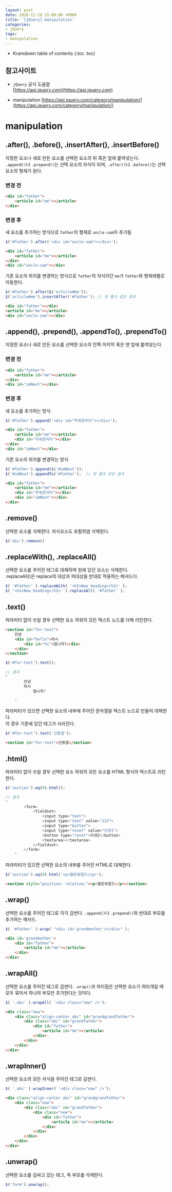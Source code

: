 ```yaml
---
layout: post
date: 2020-11-18 15:00:00 +0900
title: '[jQuery] manipulation'
categories:
- jQuery
tags:
- manipulation
---
```


* Kramdown table of contents
{:toc .toc}

## 참고사이트
- `jQuery` 공식 도움말  
[https://api.jquery.com](https://api.jquery.com)

- manipulation
[https://api.jquery.com/category/manipulation/](https://api.jquery.com/category/manipulation/)

# manipulation  

## .after(), .before(), .insertAfter(), .insertBefore()  

지정한 요소나 새로 만든 요소를 선택한 요소의 뒤 혹은 앞에 붙여넣는다.   
`.append()`나 `.prepend()`는 선택 요소의 자식이 되며, `.after()`나 `.before()`는 선택 요소의 형제가 된다.  

### 변경 전  

```html
<div id="father">
	<article id="me"></article>
</div>
```

### 변경 후

새 요소를 추가하는 방식으로 `father`의 형제로 `uncle-sam`이 추가됨

```javascript
$('#father').after('<div id="uncle-sam"></div>');
```
```html
<div id="father">
	<article id="me"></article>
</div>
<div id="uncle-sam"></div>
```

기존 요소의 위치를 변경하는 방식으로 `father`의 자식이던 `me`가 `father`와 형제레벨로 이동한다.

```javascript
$('#father').after($('article#me'));
$('article#me').insertAfter('#father'); // 윗 줄과 같은 결과
```
```html
<div id="father"></div>
<article id="me"></article>
<div id="uncle-sam"></div>
```

## .append(), .prepend(), .appendTo(), .prependTo()  

지정한 요소나 새로 만든 요소를 선택한 요소의 안쪽 마지막 혹은 맨 앞에 붙여넣는다.  

### 변경 전  

```html
<div id="father">
	<article id="me"></article>
</div>
<div id="imNext"></div>
```

### 변경 후

새 요소를 추가하는 방식  

```javascript
$('#father').append('<div id="주워온아이"></div>');
```
```html
<div id="father">
	<article id="me"></article>
	<div id="주워온아이"></div>
</div>
<div id="imNext"></div>
```

기존 요소의 위치를 변경하는 방식  

```javascript
$('#father').append($('#imNext'));
$('#imNext').appendTo('#father');  // 윗 줄과 같은 결과
```
```html
<div id="father">
	<article id="me"></article>
	<div id="주워온아이"></div>
	<div id="imNext"></div>
</div>
```

## .remove()  

선택한 요소를 삭제한다.  자식요소도 포함하염 삭제한다.  

```javascript
$('div').remove()  
```

## .replaceWith(), .replaceAll()

선택한 요소를 주어진 태그로 대체하며 원래 있던 요소는 삭제한다.  
.replaceAll()은 replace의 대상과 피대상을 반대로 적용하는 메서드다.

```javascript
$( '#father' ).replaceWith( '<h2>New heading</h2>' );
$( '<h2>New heading</h2>' ).replaceAll( '#father' );  
```

## .text()  

파라미터 없이 쓰일 경우 선택한 요소 하위의 모든 텍스트 노드를 더해 리턴한다.  

```html
<section id="for-text">
	안녕
	<div id="hello">하시
		<div id="hi">렵니까?</div>
	</div>
</section>
```
```javascript
$('#for-text').text();  

// 결과
"
		안녕
		하시
			렵니까?

	"
```

파라미터가 있으면 선택한 요소의 내부에 주어진 문자열을 텍스트 노드로 만들어 대체한다.   
이 경우 기존에 있던 태그가 사라진다.

```javascript
$('#for-text').text('신동엽');  

```
```html
<section id="for-text">신동엽</section>
```

## .html()  

파라미터 없이 쓰일 경우 선택한 요소 하위의 모든 요소를 HTML 형식의 텍스트로 리턴한다.  

```javascript
$('section').eq(0).html();  

// 결과
"
		<form>
			<fieldset>
				<input type="text">
				<input type="text" value="123">
				<input type="button">
				<input type="reset" value="리셋1">
				<button type="reset">리셋2</button>
				<textarea></textarea>
			</fieldset>
		</form>		
	"
```

파라미터가 있으면 선택한 요소의 내부를 주어진 HTML로 대체한다.  

```javascript
$('section').eq(0).html('<p>헬로워얼드</p>');  
```
```html
<section style="position: relative;"><p>헬로워얼드</p></section>
```

## .wrap()  

선택한 요소를 주어진 태그로 각각 감싼다. `.append()`나 `.prepend()`와 반대로 부모를 추가하는 메서드.  

```javascript
$( '#father' ).wrap( "<div id='grandmother'></div>" );  
```
```html
<div id='grandmother'>
	<div id="father">
		<article id="me"></article>
	</div>
</div>
```

## .wrapAll()  

선택한 요소를 주어진 태그로 감싼다. `.wrap()`과 차이점은 선택한 요소가 여러개일 때 모두 묶어서 하나의 부모만 추가한다는 것이다.

```javascript
$( '.abc' ).wrapAll( '<div class="new" />');  
```

```html
<div class="new">
	<div class="align-center abc" id="grandgrandfather">
		<div class="abc" id="grandfather">
			<div id="father">
				<article id="me"></article>
			</div>
		</div>
	</div>
</div>
```

## .wrapInner()  

선택한 요소의 모든 자식을 주어진 태그로 감싼다.  

```javascript
$( '.abc' ).wrapInner( '<div class="new" />');    
```
```html
<div class="align-center abc" id="grandgrandfather">
	<div class="new">
		<div class="abc" id="grandfather">
			<div class="new">
				<div id="father">
					<article id="me"></article>
				</div>
			</div>
		</div>
	</div>
</div>
```

## .unwrap()  

선택한 요소를 감싸고 있는 태그, 즉 부모를 삭제한다.  

```javascript
$('form').unwrap();  
```
